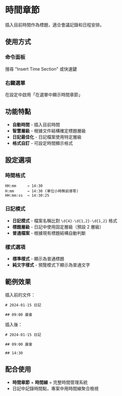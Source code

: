 # 時間章節

插入目前時間作為標題，適合會議記錄和日程安排。

## 使用方式

### 命令面板
搜尋 "Insert Time Section" 或快速鍵

### 右鍵選單
在設定中啟用「在選單中顯示時間章節」

## 功能特點

- **自動時間** - 插入目前時間
- **智慧層級** - 根據文件結構確定標題層級
- **日記最佳化** - 日記檔案使用特定層級
- **格式自訂** - 可設定時間顯示格式

## 設定選項

### 時間格式
```
HH:mm     → 14:30
H:mm      → 14:30 (單位小時無前導零)
HH:mm:ss  → 14:30:25
```

### 日記模式
- **日記模式** - 檔案名稱比對 `\d{4}-\d{1,2}-\d{1,2}` 格式
- **標題層級** - 日記中使用固定層級（預設 2 層級）
- **普通檔案** - 根據現有標題結構自動判斷

### 樣式選項
- **標準樣式** - 顯示為普通標題
- **純文字樣式** - 預覽模式下顯示為普通文字

## 範例效果

插入前的文件：
```
# 2024-01-15 日記

## 09:00 晨會
```

插入後：
```
# 2024-01-15 日記

## 09:00 晨會

## 14:30
```

## 配合使用

- **時間章節** + **時間線** = 完整時間管理系統
- 日記中記錄時間點，專案中用時間線聚合檢視